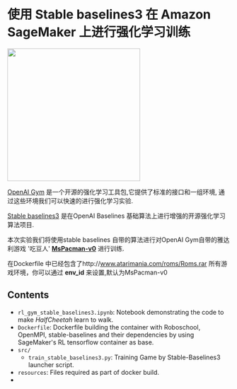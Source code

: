 # 使用 Stable baselines3 在 Amazon SageMaker 上进行强化学习训练

<img src="https://stable-baselines3.readthedocs.io/en/master/_static/logo.png" width="300">

[OpenAI Gym](https://gym.openai.com) 是一个开源的强化学习工具包,它提供了标准的接口和一组环境, 通过这些环境我们可以快速的进行强化学习实验. 

[Stable baselines3](https://stable-baselines.readthedocs.io/en/master/) 是在OpenAI Baselines 基础算法上进行增强的开源强化学习算法项目. 

本次实验我们将使用stable baselines 自带的算法进行对OpenAI Gym自带的雅达利游戏 '吃豆人' [**MsPacman-v0**](https://gym.openai.com/envs/MsPacman-v0/) 进行训练.

在Dockerfile 中已经包含了http://www.atarimania.com/roms/Roms.rar 所有游戏环境，你可以通过 **env_id** 来设置,默认为MsPacman-v0 


## Contents

* `rl_gym_stable_baselines3.ipynb`: Notebook demonstrating the code to make *HalfCheetah* learn to walk.
* `Dockerfile`: Dockerfile building the container with Roboschool, OpenMPI, stable-baselines and their dependencies by using SageMaker's RL tensorflow container as base.
* `src/`
  * `train_stable_baselines3.py`:  Training Game by Stable-Baselines3 launcher script. 
* `resources`: Files required as part of docker build.
* 

